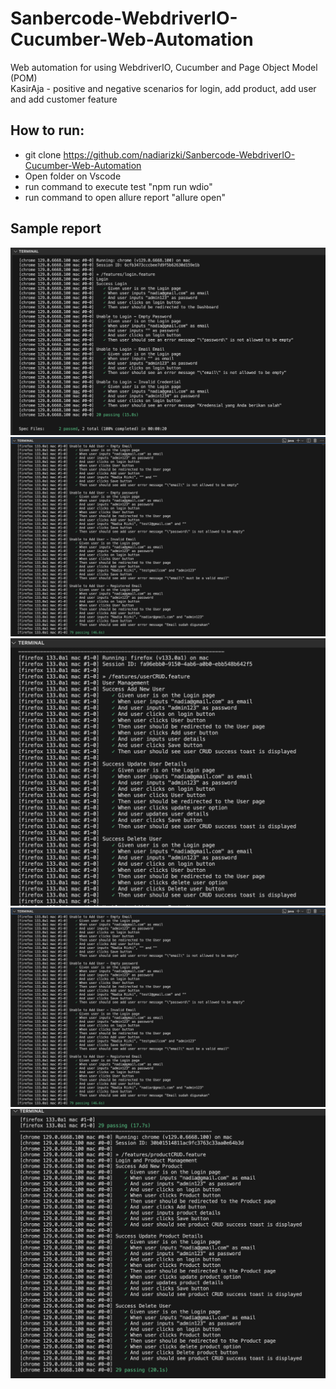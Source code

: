 # Sanbercode-WebdriverIO-Cucumber-Web-Automation
Web automation for using WebdriverIO, Cucumber and Page Object Model (POM)\
KasirAja - positive and negative scenarios for login, add product, add user and add customer feature

## How to run:
* git clone https://github.com/nadiarizki/Sanbercode-WebdriverIO-Cucumber-Web-Automation
* Open folder on Vscode
* run command to execute test "npm run wdio" 
* run command to open allure report "allure open"

## Sample report
![Login Test Result](loginreport.png)
![User CRUD Test Result](userCRUDreport.png)
![User CRUD Test Result](userCRUDreport2.png)
![Customer CRUD Test Result](customerCRUDreport.png)
![Product CRUD Test Result](productCRUDreport.png)

